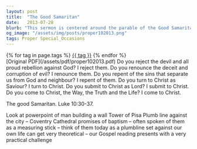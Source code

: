 ```yaml
---
layout: post
title:  "The Good Samaritan"
date:   2013-07-28
blurb: "This sermon is centered around the parable of the Good Samaritan from Luke 10:30-37. It challenges the listeners to measure their lives against the promises of baptism, using the metaphor of a plumbline. The sermon also presents a practical challenge, urging the listeners to live out their faith in their daily lives."
og_image: "/assets/img/posts/proper102013.png"
tags: Proper Special_Occasions
---    
```

<div class="tag-pills">
    {% for tag in page.tags %}
    <a href="{{ site.baseurl }}/tag/{{ tag | slugify }}" class="tag-pill">{{ tag }}</a>
    {% endfor %}
</div>
[Original PDF](/assets/pdf/proper102013.pdf)
Do you reject the devil and all proud rebellion against God?
I reject them.
Do you renounce the deceit and corruption of evil?
I renounce them.
Do you repent of the sins that separate us from God and neighbour?
I repent of them.
Do you turn to Christ as Saviour?
I turn to Christ.
Do you submit to Christ as Lord?
I submit to Christ.
Do you come to Christ, the Way, the Truth and the Life?
I come to Christ.

The good Samaritan. Luke 10:30-37.

Look at powerpoint of man building a wall
Tower of Pisa
Plumb line against the city – Coventry Cathedral
promises of baptism – often spoken of them as a measuring stick – think of them today as a plumbline set against our own life
can get very theoretical – our Gospel reading presents with a very practical challenge
